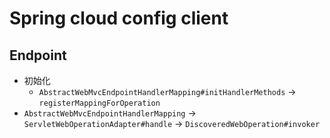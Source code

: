 # Spring cloud config client


## Endpoint
  * 初始化
    * `AbstractWebMvcEndpointHandlerMapping#initHandlerMethods` -> `registerMappingForOperation`
  * `AbstractWebMvcEndpointHandlerMapping` -> `ServletWebOperationAdapter#handle` -> `DiscoveredWebOperation#invoker`


